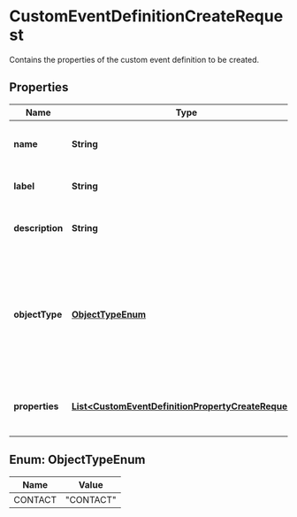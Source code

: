 

# CustomEventDefinitionCreateRequest

Contains the properties of the custom event definition to be created.

## Properties

| Name | Type | Description | Notes |
|------------ | ------------- | ------------- | -------------|
|**name** | **String** | The unique name of the custom event. |  |
|**label** | **String** | The label of the custom event. |  |
|**description** | **String** | The description of the event. |  [optional] |
|**objectType** | [**ObjectTypeEnum**](#ObjectTypeEnum) | Type of the object that the event will be associated with. - &#x60;CONTACT&#x60;: Indicates that the object is a &#x60;contact&#x60;. |  |
|**properties** | [**List&lt;CustomEventDefinitionPropertyCreateRequest&gt;**](CustomEventDefinitionPropertyCreateRequest.md) | A list of property definitions for the event. |  [optional] |



## Enum: ObjectTypeEnum

| Name | Value |
|---- | -----|
| CONTACT | &quot;CONTACT&quot; |



